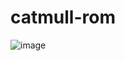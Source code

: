 # catmull-rom

![image](https://github.com/dinomintstudio/vole-draw/assets/26609879/ab5b5da6-18af-401e-a436-9eab8ff58eca)

